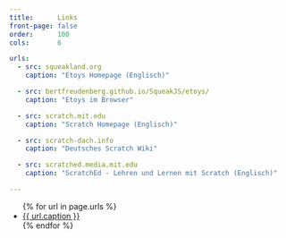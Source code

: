 ```yaml
---
title:      Links
front-page: false
order:      100
cols:       6

urls:
  - src: squeakland.org
    caption: "Etoys Homepage (Englisch)"

  - src: bertfreudenberg.github.io/SqueakJS/etoys/
    caption: "Etoys im Browser"

  - src: scratch.mit.edu
    caption: "Scratch Homepage (Englisch)"

  - src: scratch-dach.info
    caption: "Deutsches Scratch Wiki"

  - src: scratched.media.mit.edu
    caption: "ScratchEd - Lehren und Lernen mit Scratch (Englisch)"

---
```

<div class="container">
<ul>
{% for url in page.urls %}
<li><a href="{{ url.src }}">{{ url.caption }}</a></li>
{% endfor %}
</ul>
</div>
